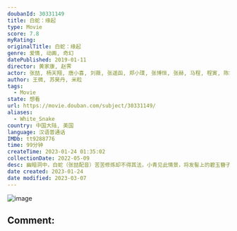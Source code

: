 ```yaml
---
doubanId: 30331149
title: 白蛇：缘起
type: Movie
score: 7.8
myRating: 
originalTitle: 白蛇：缘起
genre: 爱情, 动画, 奇幻
datePublished: 2019-01-11
director: 黄家康, 赵霁
actor: 张喆, 杨天翔, 唐小喜, 刘薇, 张遥函, 郑小璞, 张博恒, 张赫, 马程, 程寅, 陈霖生, 惠龙, 林强, 章斌, 三森铃子, 佐仓绫音, 杉田智和, 悠木碧, 寺川爱美, 佐久间大介
author: 王微, 苏昊丹, 米粒
tags:
  - Movie
state: 想看
url: https://movie.douban.com/subject/30331149/
aliases:
  - White_Snake
country: 中国大陆, 美国
language: 汉语普通话
IMDb: tt9288776
time: 99分钟
createTime: 2023-01-24 01:35:02
collectionDate: 2022-05-09
desc: 幽暗洞中，白蛇（张喆配音）苦苦修炼却不得其法，小青见此情景，将发髻上的碧玉簪子取下，令白蛇攥在手中。那一刻，五百年前的记忆瞬间苏醒。五百年前，晚唐君主昏聩庸碌，掌握邪术的国师只手遮天，命令天下百姓捕...
date created: 2023-01-24
date modified: 2023-03-07
---
```


![image](p2544313786.jpg)

Comment:
---
